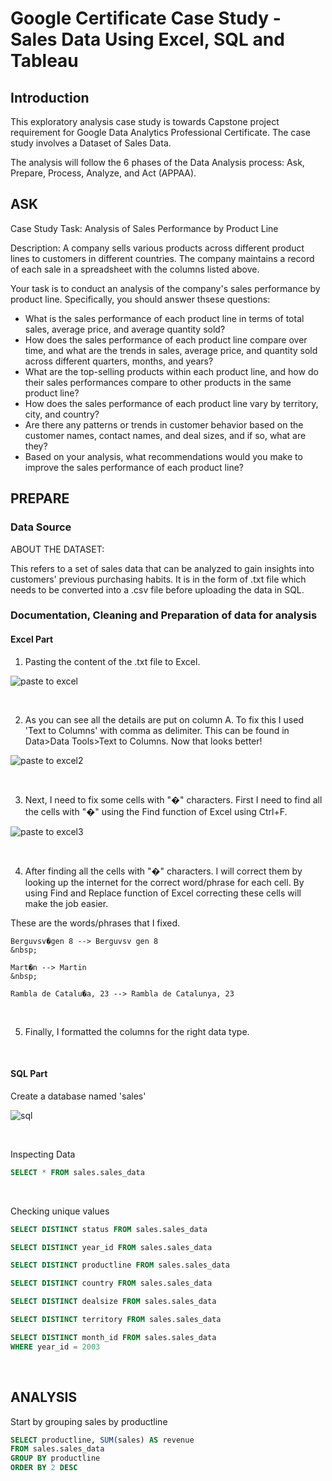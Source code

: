 # Google Certificate Case Study - Sales Data Using Excel, SQL and Tableau

## Introduction
This exploratory analysis case study is towards Capstone project requirement for Google Data Analytics Professional Certificate. The case study involves a Dataset of Sales Data.

The analysis will follow the 6 phases of the Data Analysis process: Ask, Prepare, Process, Analyze, and Act (APPAA).

## ASK

Case Study Task: Analysis of Sales Performance by Product Line

Description: A company sells various products across different product lines to customers in different countries. The company maintains a record of each sale in a spreadsheet with the columns listed above.

Your task is to conduct an analysis of the company's sales performance by product line. Specifically, you should answer thsese questions:

* What is the sales performance of each product line in terms of total sales, average price, and average quantity sold?
* How does the sales performance of each product line compare over time, and what are the trends in sales, average price, and quantity sold across different quarters, months, and years?
* What are the top-selling products within each product line, and how do their sales performances compare to other products in the same product line?
* How does the sales performance of each product line vary by territory, city, and country?
* Are there any patterns or trends in customer behavior based on the customer names, contact names, and deal sizes, and if so, what are they?
* Based on your analysis, what recommendations would you make to improve the sales performance of each product line?

## PREPARE

### Data Source

ABOUT THE DATASET:

This refers to a set of sales data that can be analyzed to gain insights into customers' previous purchasing habits. It is in the form of .txt file which needs to be converted into a .csv file before uploading the data in SQL.

### Documentation, Cleaning and Preparation of data for analysis

#### Excel Part

1. Pasting the content of the .txt file to Excel.

![paste to excel](https://user-images.githubusercontent.com/7455410/222626227-b278ee4b-b40c-448d-b6a2-ef4a31e277a7.jpg)

&nbsp;
&nbsp;
&nbsp;

2. As you can see all the details are put on column A. To fix this I used 'Text to Columns' with comma as delimiter. This can be found in Data>Data Tools>Text to Columns. Now that looks better!

![paste to excel2](https://user-images.githubusercontent.com/7455410/222626633-11127e4b-5fc1-413a-bef5-c7c5117febd2.jpg)

&nbsp;
&nbsp;
&nbsp;

3. Next, I need to fix some cells with "�" characters. First I need to find all the cells with "�" using the Find function of Excel using Ctrl+F. 

![paste to excel3](https://user-images.githubusercontent.com/7455410/222627544-7750ea64-e8cc-4ecb-9a7a-e5381c16a716.jpg)

&nbsp;
&nbsp;
&nbsp;

4. After finding all the cells with "�" characters. I will correct them by looking up the internet for the correct word/phrase for each cell. By using Find and Replace function of Excel correcting these cells will make the job easier.
&nbsp;

These are the words/phrases that I fixed.

```
Berguvsv�gen 8 --> Berguvsv gen 8
&nbsp;

Mart�n --> Martin
&nbsp;

Rambla de Catalu�a, 23 --> Rambla de Catalunya, 23
```
&nbsp;
&nbsp;

5. Finally, I formatted the columns for the right data type. 

&nbsp;
&nbsp;


#### SQL Part

Create a database named 'sales'

![sql](https://user-images.githubusercontent.com/7455410/222630319-b5a9c0e0-d057-4c07-a45e-cc688d973c6b.jpg)

&nbsp;


Inspecting Data
```sql
SELECT * FROM sales.sales_data
```

&nbsp;

Checking unique values
```sql
SELECT DISTINCT status FROM sales.sales_data 
```
```sql
SELECT DISTINCT year_id FROM sales.sales_data
```
```sql
SELECT DISTINCT productline FROM sales.sales_data
```
```sql
SELECT DISTINCT country FROM sales.sales_data
```
```sql
SELECT DISTINCT dealsize FROM sales.sales_data
```
```sql
SELECT DISTINCT territory FROM sales.sales_data
```
```sql
SELECT DISTINCT month_id FROM sales.sales_data
WHERE year_id = 2003
```
&nbsp;
&nbsp;
&nbsp;

## ANALYSIS

Start by grouping sales by productline

```sql
SELECT productline, SUM(sales) AS revenue
FROM sales.sales_data
GROUP BY productline
ORDER BY 2 DESC
```






